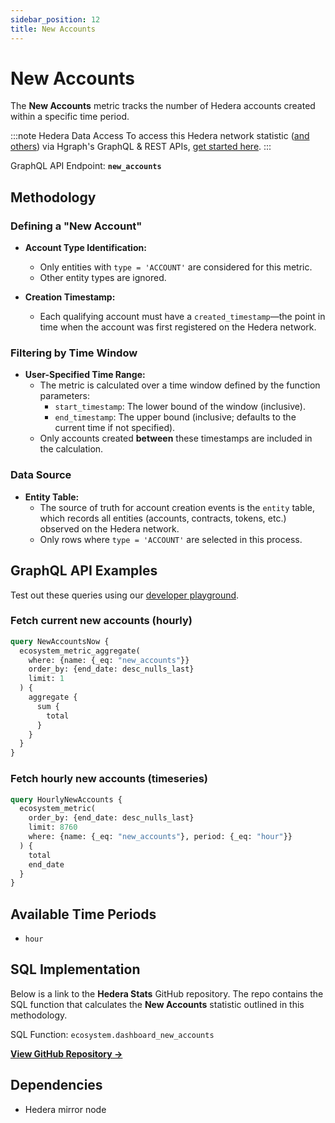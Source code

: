 ```yaml
---
sidebar_position: 12
title: New Accounts
---
```


# New Accounts

The **New Accounts** metric tracks the number of Hedera accounts created within a specific time period.

:::note Hedera Data Access
To access this Hedera network statistic ([and others](/category/hedera-stats/)) via Hgraph's GraphQL & REST APIs, [get started here](https://www.hgraph.com/hedera).
:::

GraphQL API Endpoint: **`new_accounts`**

## Methodology

### Defining a "New Account"

- **Account Type Identification:**
  - Only entities with `type = 'ACCOUNT'` are considered for this metric.
  - Other entity types are ignored.

- **Creation Timestamp:**
  - Each qualifying account must have a `created_timestamp`—the point in time when the account was first registered on the Hedera network.

### Filtering by Time Window

- **User-Specified Time Range:**
  - The metric is calculated over a time window defined by the function parameters:
    - `start_timestamp`: The lower bound of the window (inclusive).
    - `end_timestamp`: The upper bound (inclusive; defaults to the current time if not specified).
  - Only accounts created **between** these timestamps are included in the calculation.

### Data Source

- **Entity Table:**
  - The source of truth for account creation events is the `entity` table, which records all entities (accounts, contracts, tokens, etc.) observed on the Hedera network.
  - Only rows where `type = 'ACCOUNT'` are selected in this process.

## GraphQL API Examples

Test out these queries using our [developer playground](https://dashboard.hgraph.com).

### Fetch current new accounts (hourly)

```graphql
query NewAccountsNow {
  ecosystem_metric_aggregate(
    where: {name: {_eq: "new_accounts"}}
    order_by: {end_date: desc_nulls_last}
    limit: 1
  ) {
    aggregate {
      sum {
        total
      }
    }
  }
}
```

### Fetch hourly new accounts (timeseries)

```graphql
query HourlyNewAccounts {
  ecosystem_metric(
    order_by: {end_date: desc_nulls_last}
    limit: 8760
    where: {name: {_eq: "new_accounts"}, period: {_eq: "hour"}}
  ) {
    total
    end_date
  }
}
```

## Available Time Periods

- `hour`

## SQL Implementation

Below is a link to the **Hedera Stats** GitHub repository. The repo contains the SQL function that calculates the **New Accounts** statistic outlined in this methodology.

SQL Function: `ecosystem.dashboard_new_accounts`

**[View GitHub Repository →](https://github.com/hgraph-io/hedera-stats)**

## Dependencies
* Hedera mirror node

